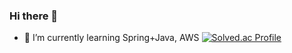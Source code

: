 ### Hi there 👋
- 🌱 I’m currently learning Spring+Java, AWS
[![Solved.ac Profile](http://mazassumnida.wtf/api/v2/generate_badge?boj=zeze97)](https://solved.ac/zeze97/)
<!--
**one-zeze/one-zeze** is a ✨ _special_ ✨ repository because its `README.md` (this file) appears on your GitHub profile.

Here are some ideas to get you started:

- 🔭 I’m currently working on ...
- 🌱 I’m currently learning ...
- 👯 I’m looking to collaborate on ...
- 🤔 I’m looking for help with ...
- 💬 Ask me about ...
- 📫 How to reach me: ...
- 😄 Pronouns: ...
- ⚡ Fun fact: ...
-->


